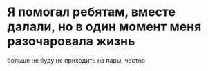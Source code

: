 # Я помогал ребятам, вместе далали, но в один момент меня разочаровала жизнь

больше не буду не приходить на пары, честна

